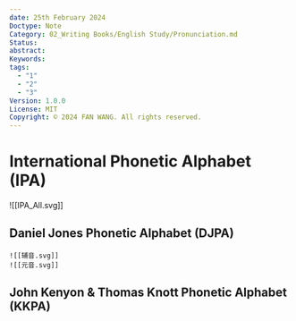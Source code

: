 ```yaml
---
date: 25th February 2024
Doctype: Note
Category: 02_Writing Books/English Study/Pronunciation.md
Status: 
abstract: 
Keywords: 
tags:
  - "1"
  - "2"
  - "3"
Version: 1.0.0
License: MIT
Copyright: © 2024 FAN WANG. All rights reserved.
---
```

# International Phonetic Alphabet (IPA)
![[IPA_All.svg]]
## Daniel Jones Phonetic Alphabet (DJPA)
```image-layout-b
![[辅音.svg]]
![[元音.svg]]
```


## John Kenyon & Thomas Knott Phonetic Alphabet (KKPA)
